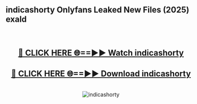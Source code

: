 <h2>indicashorty Onlyfans Leaked New Files (2025) exald</h2>
<br>
<div align="center">
<h2><a href="https://mediafiles.top/indicashorty&ref=git" rel="nofollow">🔴 CLICK HERE 🌐==►► Watch indicashorty</a></h2>
<h2><a href="https://mediafiles.top/indicashorty&ref=git" rel="nofollow">🔴 CLICK HERE 🌐==►► Download indicashorty</a></h2>
<br>
<a href="https://mediafiles.top/indicashorty&ref=git" rel="nofollow" data-target="animated-image.originalLink"><img src="https://i.ibb.co.com/xMMVF88/686577567.gif" alt="indicashorty" style="max-width: 100%; display: inline-block;" data-target="animated-image.originalImage"></a>
</div>
<br>
<br>